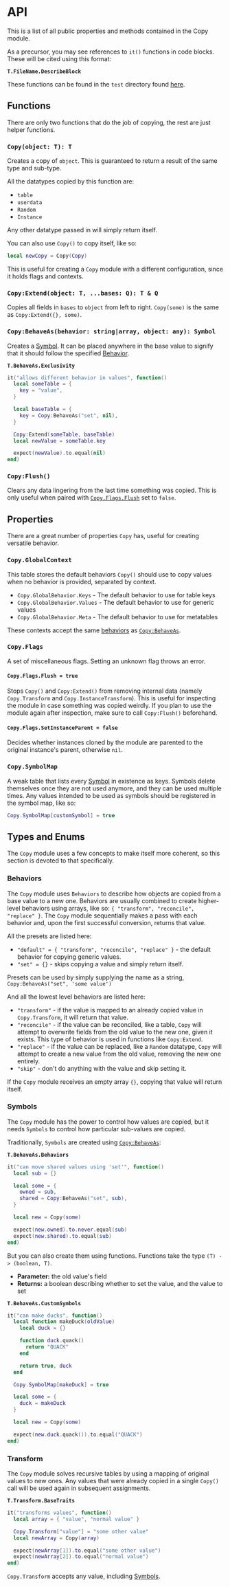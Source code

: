 # API

This is a list of all public properties and methods contained in the Copy module.

As a precursor, you may see references to `it()` functions in code blocks. These will be cited using this format:

**`T.FileName.DescribeBlock`**

These functions can be found in the `test` directory found [here](https://github.com/goldenstein64/Copy/test/TestLoader).

## Functions

There are only two functions that do the job of copying, the rest are just helper functions.

### `Copy(object: T): T`

Creates a copy of `object`. This is guaranteed to return a result of the same type and sub-type.

All the datatypes copied by this function are:

* `table`
* `userdata`
* `Random`
* `Instance`

Any other datatype passed in will simply return itself.

You can also use `Copy()` to copy itself, like so:

```lua
local newCopy = Copy(Copy)
```

This is useful for creating a `Copy` module with a different configuration, since it holds flags and contexts.

### `Copy:Extend(object: T, ...bases: Q): T & Q`

Copies all fields in `bases` to `object` from left to right. `Copy(some)` is the same as `Copy:Extend({}, some)`.

### <a name="Copy_BehaveAs"></a> `Copy:BehaveAs(behavior: string|array, object: any): Symbol`

Creates a [Symbol](#symbols). It can be placed anywhere in the base value to signify that it should follow the specified [Behavior](#behaviors).

**`T.BehaveAs.Exclusivity`**

```lua
it("allows different behavior in values", function()
  local someTable = {
    key = "value",
  }

  local baseTable = {
    key = Copy:BehaveAs("set", nil),
  }

  Copy:Extend(someTable, baseTable)
  local newValue = someTable.key

  expect(newValue).to.equal(nil)
end)
```

### `Copy:Flush()`

Clears any data lingering from the last time something was copied. This is only useful when paired with [`Copy.Flags.Flush`](#Flush_Flag) set to `false`.

## Properties

There are a great number of properties `Copy` has, useful for creating versatile behavior.

### `Copy.GlobalContext`

This table stores the default behaviors `Copy()` should use to copy values when no behavior is provided, separated by context.

* `Copy.GlobalBehavior.Keys` - The default behavior to use for table keys
* `Copy.GlobalBehavior.Values` - The default behavior to use for generic values
* `Copy.GlobalBehavior.Meta` - The default behavior to use for metatables

These contexts accept the same [behaviors](#behaviors) as [`Copy:BehaveAs`](#Copy_BehaveAs).

### `Copy.Flags`

A set of miscellaneous flags. Setting an unknown flag throws an error.

#### <a name="Flush_Flag"></a> `Copy.Flags.Flush = true`

Stops `Copy()` and `Copy:Extend()` from removing internal data (namely `Copy.Transform` and `Copy.InstanceTransform`). This is useful for inspecting the module in case something was copied weirdly. If you plan to use the module again after inspection, make sure to call `Copy:Flush()` beforehand.

#### `Copy.Flags.SetInstanceParent = false`

Decides whether instances cloned by the module are parented to the original instance's parent, otherwise `nil`.

### `Copy.SymbolMap`

A weak table that lists every [Symbol](#symbols) in existence as keys. Symbols delete themselves once they are not used anymore, and they can be used multiple times. Any values intended to be used as symbols should be registered in the symbol map, like so:

```lua
Copy.SymbolMap[customSymbol] = true
```

## Types and Enums

The `Copy` module uses a few concepts to make itself more coherent, so this section is devoted to that specifically.

### <a name="behaviors"></a> Behaviors

The `Copy` module uses `Behaviors` to describe how objects are copied from a base value to a new one. Behaviors are usually combined to create higher-level behaviors using arrays, like so: `{ "transform", "reconcile", "replace" }`. The `Copy` module sequentially makes a pass with each behavior and, upon the first successful conversion, returns that value.

All the presets are listed here:

* `"default" = { "transform", "reconcile", "replace" }` - the default behavior for copying generic values.
* `"set" = {}` - skips copying a value and simply return itself.

Presets can be used by simply supplying the name as a string, `Copy:BehaveAs("set", 'some value')`

And all the lowest level behaviors are listed here:

* `"transform"` - if the value is mapped to an already copied value in `Copy.Transform`, it will return that value.
* `"reconcile"` - if the value can be reconciled, like a table, `Copy` will attempt to overwrite fields from the old value to the new one, given it exists. This type of behavior is used in functions like `Copy:Extend`.
* `"replace"` - if the value can be replaced, like a `Random` datatype, `Copy` will attempt to create a new value from the old value, removing the new one entirely.
* `"skip"` - don't do anything with the value and skip setting it.

If the `Copy` module receives an empty array `{}`, copying that value will return itself.

### <a name="symbols"></a> Symbols

The `Copy` module has the power to control how values are copied, but it needs `Symbols` to control how particular sub-values are copied.

Traditionally, `Symbols` are created using [`Copy:BehaveAs`](#Copy_BehaveAs):

**`T.BehaveAs.Behaviors`**

```lua
it("can move shared values using 'set'", function()
  local sub = {}

  local some = {
    owned = sub,
    shared = Copy:BehaveAs("set", sub),
  }

  local new = Copy(some)

  expect(new.owned).to.never.equal(sub)
  expect(new.shared).to.equal(sub)
end)
```

But you can also create them using functions. Functions take the type `(T) -> (boolean, T)`.

* **Parameter:** the old value's field
* **Returns:** a boolean describing whether to set the value, and the value to set

**`T.BehaveAs.CustomSymbols`**

```lua
it("can make ducks", function()
  local function makeDuck(oldValue)
    local duck = {}

    function duck.quack()
      return "QUACK"
    end

    return true, duck
  end

  Copy.SymbolMap[makeDuck] = true

  local some = {
    duck = makeDuck
  }

  local new = Copy(some)

  expect(new.duck.quack()).to.equal("QUACK")
end)
```

### <a name="transform"></a> Transform

The `Copy` module solves recursive tables by using a mapping of original values to new ones. Any values that were already copied in a single `Copy()` call will be used again in subsequent assignments.

**`T.Transform.BaseTraits`**

```lua
it("transforms values", function()
  local array = { "value", "normal value" }

  Copy.Transform["value"] = "some other value"
  local newArray = Copy(array)

  expect(newArray[1]).to.equal("some other value")
  expect(newArray[2]).to.equal("normal value")
end)
```

`Copy.Transform` accepts any value, including [Symbols](#symbols).
